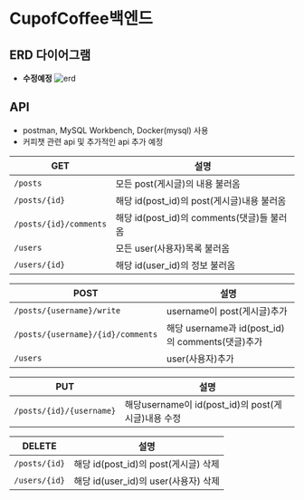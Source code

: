 # CupofCoffee백엔드

## ERD 다이어그램
+ **수정예정**
  ![erd](https://github.com/likelion-a-cup-of-coffee/back/assets/98319061/6eb2d51e-04e2-45f0-be62-bfcc75b7329a)


## API

+ postman, MySQL Workbench, Docker(mysql) 사용
+ 커피챗 관련 api 및 추가적인 api 추가 예정

| GET                    | 설명                                |
|------------------------|-----------------------------------|
| `/posts`               | 모든 post(게시글)의 내용 불러옴              |
| `/posts/{id}`          | 해당 id(post_id)의 post(게시글)내용 불러옴   |
| `/posts/{id}/comments` | 해당 id(post_id)의 comments(댓글)들 불러옴 |
| `/users`               | 모든 user(사용자)목록 불러옴                |
| `/users/{id}`          | 해당 id(user_id)의 정보 불러옴            |

| POST                               | 설명                                    |
|------------------------------------|---------------------------------------|
| `/posts/{username}/write`          | username이 post(게시글)추가                 |
| `/posts/{username}/{id}/comments`  | 해당 username과 id(post_id)의 comments(댓글)추가 |
| `/users`                           | user(사용자)추가                           |

| PUT                      | 설명                                      |
|--------------------------|-----------------------------------------|
| `/posts/{id}/{username}` | 해당username이 id(post_id)의 post(게시글)내용 수정 |

| DELETE        | 설명                           |
|---------------|------------------------------|
| `/posts/{id}` | 해당 id(post_id)의 post(게시글) 삭제 |
| `/users/{id}` | 해당 id(user_id)의 user(사용자) 삭제 |


